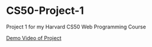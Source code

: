 # CS50-Project-1
Project 1 for my Harvard CS50 Web Programming Course

[Demo Video of Project](https://youtu.be/iUbZGU-vdIo)

